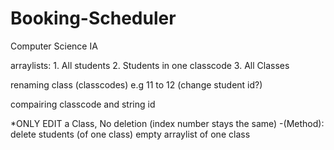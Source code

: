 # Booking-Scheduler
Computer Science IA

arraylists: 
	1. All students
	2. Students in one classcode
	3. All Classes
	

renaming class (classcodes) e.g 11 to 12 (change student id?)

compairing classcode and string id

*ONLY EDIT a Class, No deletion (index number stays the same)
	-(Method): delete students (of one class) empty arraylist of one class
